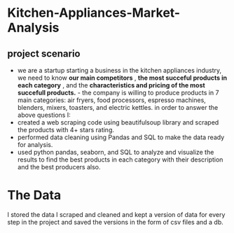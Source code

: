 # Kitchen-Appliances-Market-Analysis
## project scenario 
- we are a startup starting a business in the kitchen appliances industry, we need to know **our main competitors** , **the most succeful products in each category** , and the **characteristics and pricing of the most succefull products.** - the company is willing to produce products in 7 main categories: air fryers, food processors, espresso machines, blenders, mixers, toasters, and electric kettles. 
in order to answer the above questions I:
- created a web scraping code using beautifulsoup library and scraped the products with 4+ stars rating.
- performed data cleaning using Pandas and SQL to make the data ready for analysis.
- used python pandas, seaborn, and SQL to analyze and visualize the results to find the best products in each category with their description and the best producers also.
# The Data
I stored the data I scraped and cleaned and kept a version of data for every step in the project and saved the versions in the form of csv files and a db.  
